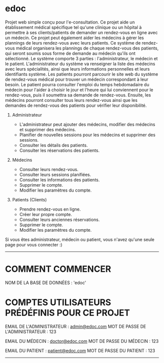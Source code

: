 # edoc

Projet web simple conçu pour l'e-consultation.
Ce projet aide un établissement médical spécifique tel qu'une clinique ou un hôpital à permettre à ses clients/patients de demander un rendez-vous en ligne avec un médecin. Ce projet peut également aider les médecins à gérer les plannings de leurs rendez-vous avec leurs patients. Ce système de rendez-vous médical organisera les plannings de chaque rendez-vous des patients, qui seront soumis sous forme de demande au médecin qu'ils ont sélectionné. 
Le système comporte 3 parties : 
l'administrateur, le médecin et le patient. L'administrateur du système va renseigner la liste des médecins avec leurs spécialités, ainsi que leurs informations personnelles et leurs identifiants système. 
Les patients pourront parcourir le site web du système de rendez-vous médical pour trouver un médecin correspondant à leur besoin. Le patient pourra consulter l'emploi du temps hebdomadaire du médecin pour l'aider à choisir le jour et l'heure qui lui conviennent pour le rendez-vous, puis il soumettra sa demande de rendez-vous. 
Ensuite, les médecins pourront consulter tous leurs rendez-vous ainsi que les demandes de rendez-vous des patients pour vérifier leur disponibilité.

1. Administrateur

   - L'administrateur peut ajouter des médecins, modifier des médecins et supprimer des médecins.
   - Planifier de nouvelles sessions pour les médecins et supprimer des sessions.
   - Consulter les détails des patients.
   - Consulter les réservations des patients.

2. Médecins

   - Consulter leurs rendez-vous.
   - Consulter leurs sessions planifiées.
   - Consulter les informations des patients.
   - Supprimer le compte.
   - Modifier les paramètres du compte.

3. Patients (Clients)

   - Prendre rendez-vous en ligne.
   - Créer leur propre compte.
   - Consulter leurs anciennes réservations.
   - Supprimer le compte.
   - Modifier les paramètres du compte.

Si vous êtes administrateur, médecin ou patient, vous n'avez qu'une seule page pour vous connecter :)

-----------------------------------------------

# COMMENT COMMENCER

NOM DE LA BASE DE DONNÉES : 'edoc'

# COMPTES UTILISATEURS PRÉDÉFINIS POUR CE PROJET

EMAIL DE L'ADMINISTRATEUR : admin@edoc.com
MOT DE PASSE DE L'ADMINISTRATEUR : 123

EMAIL DU MÉDECIN : doctor@edoc.com
MOT DE PASSE DU MÉDECIN : 123

EMAIL DU PATIENT : patient@edoc.com
MOT DE PASSE DU PATIENT : 123

---------------------------------------